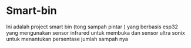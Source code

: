 # Smart-bin
Ini adalah project smart bin (tong sampah pintar ) yang berbasis esp32 yang mengunakan sensor infrared untuk membuka dan sensor ultra sonix untuk menantukan persentase jumlah sampah nya
